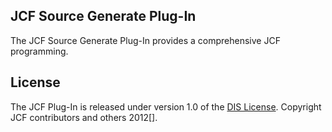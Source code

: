 ## JCF Source Generate Plug-In
The JCF Source Generate Plug-In provides a comprehensive JCF programming. 

## License
The JCF Plug-In is released under version 1.0 of the [DIS License].
Copyright JCF contributors and others 2012[].

[DIS License]: http://www.daewoobrenic.com/client/index.html
